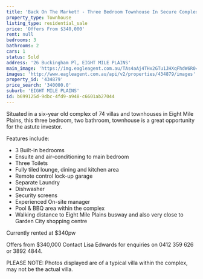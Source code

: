```yaml
---
title: 'Back On The Market! - Three Bedroom Townhouse In Secure Complex'
property_type: Townhouse
listing_type: residential_sale
price: 'Offers From $340,000'
rent: null
bedrooms: 3
bathrooms: 2
cars: 1
status: Sold
address: '26 Buckingham Pl, EIGHT MILE PLAINS'
main_image: 'https://img.eagleagent.com.au/TAs4aAj4THx2GTu1JHXqFhdW6R0=/1280x854/smart/https://s3-us-west-2.amazonaws.com/eagleagent-orig/images/6818537/104649316-image-M.jpg'
images: 'http://www.eagleagent.com.au/api/v2/properties/434879/images'
property_id: '434879'
price_search: '340000.0'
suburb: 'EIGHT MILE PLAINS'
id: b699125d-9dbc-4fd9-a948-c6601ab27044
---
```

Situated in a six-year old complex of 74 villas and townhouses in Eight Mile Plains, this three bedroom, two bathroom, townhouse is a great opportunity for the astute investor.

Features include:
- 3 Built-in bedrooms
- Ensuite and air-conditioning to main bedroom
- Three Toilets
- Fully tiled lounge, dining and kitchen area
- Remote control lock-up garage
- Separate Laundry
- Dishwasher
- Security screens
- Experienced On-site manager
- Pool & BBQ area within the complex
- Walking distance to Eight Mile Plains busway and also very close to Garden City shopping centre

Currently rented at $340pw

Offers from $340,000
Contact Lisa Edwards for enquiries on 0412 359 626 or 3892 4844.

PLEASE NOTE: Photos displayed are of a typical villa within the complex, may not be the actual villa.